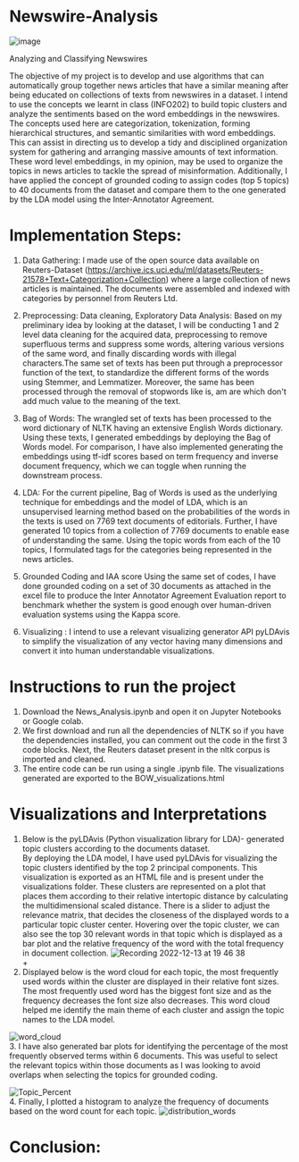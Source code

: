 # Newswire-Analysis
![image](https://user-images.githubusercontent.com/43926813/207499689-4f4f0ee7-3563-46eb-9b94-9b117abfc1a9.png)


Analyzing and Classifying Newswires 

The objective of my project is to develop and use algorithms that can automatically group together news articles that have a similar meaning after being educated on collections of texts from newswires in a dataset.
I intend to use the concepts we learnt in class (INFO202) to build topic clusters and analyze the sentiments based on the word embeddings in the newswires. The concepts used here are categorization, tokenization, forming hierarchical structures, and semantic similarities with word embeddings. This can assist in directing us to develop a tidy and disciplined organization system for gathering and arranging massive amounts of text information. These word level embeddings, in my opinion, may be used to organize the topics in news articles to tackle the spread of misinformation. Additionally, I have applied the concept of grounded coding to assign codes (top 5 topics) to 40 documents from the dataset and compare them to the one generated by the LDA model using the Inter-Annotator Agreement.

# Implementation Steps:

1. Data Gathering: 
I made use of the open source data available on Reuters-Dataset (https://archive.ics.uci.edu/ml/datasets/Reuters-21578+Text+Categorization+Collection) where a large collection of news articles is maintained. The documents were assembled and indexed with categories by personnel from Reuters Ltd.

2. Preprocessing: 
Data cleaning, Exploratory Data Analysis: Based on my preliminary idea by looking at the dataset, I will be conducting 1 and 2 level data cleaning for the acquired data, preprocessing to remove superfluous terms and suppress some words, altering various versions of the same word, and finally discarding words with illegal characters.The same set of texts has been put through a preprocessor function of the text, to standardize the different forms of the words using Stemmer, and Lemmatizer. Moreover, the same has been processed through the removal of stopwords like is, am are which don't add much value to the meaning of the text.

3. Bag of Words:
The wrangled set of texts has been processed to the word dictionary of NLTK having an extensive English Words dictionary. Using these texts, I generated embeddings by deploying the Bag of Words model. For comparison, I have also implemented generating the embeddings using tf-idf scores based on term frequency and inverse document frequency, which we can toggle when running the downstream process.


4. LDA: 
For the current pipeline, Bag of Words is used as the underlying technique for embeddings and the model of LDA, which is an unsupervised learning method based on the probabilities of the words in the texts is used on 7769 text documents of editorials.
Further, I have generated 10 topics from a collection of 7769 documents to enable ease of understanding the same.
Using the topic words from each of the 10 topics, I formulated tags for the categories being represented in the news articles.

5. Grounded Coding and IAA score
Using the same set of codes, I have done grounded coding on a set of 30 documents as attached in the excel file to produce the Inter Annotator Agreement Evaluation report to benchmark whether the system is good enough over human-driven evaluation systems using the Kappa score.

6. Visualizing : I intend to use a relevant visualizing generator API pyLDAvis to simplify the visualization of any vector having many dimensions and convert it into human understandable visualizations.

# Instructions to run the project

1. Download the News_Analysis.ipynb and open it on Jupyter Notebooks or Google colab.
2. We first download and run all the dependencies of NLTK so if you have the dependencies installed, you can comment out the code in the first 3 code blocks. Next, the Reuters dataset present in the nltk corpus is imported and cleaned.
4. The entire code can be run using a single .ipynb file. The visualizations generated are exported to the BOW_visualizations.html 

# Visualizations and Interpretations

1. Below is the pyLDAvis (Python visualization library for LDA)- generated topic clusters according to the documents dataset. <br>
By deploying the LDA model, I have used pyLDAvis for visualizing the topic clusters identified by the top 2 principal components. This visualization is exported as an HTML file and is present under the visualizations folder. These clusters are represented on a plot that places them according to their relative intertopic distance by calculating the multidimensional scaled distance. There is a slider to adjust the relevance matrix, that decides the closeness of the displayed words to a particular topic cluster center. Hovering over the topic cluster, we can also see the top 30 relevant words in that topic which is displayed as a bar plot and the relative frequency of the word with the total frequency in document collection.
![Recording 2022-12-13 at 19 46 38](https://user-images.githubusercontent.com/43926813/207500628-775404e6-82ce-4051-9914-52dbb637d9be.gif)
<br>+
2. Displayed below is the word cloud for each topic, the most frequently used words within the cluster are displayed in their relative font sizes. The most frequently used word has the biggest font size and as the frequency decreases the font size also decreases. This word cloud helped me identify the main theme of each cluster and assign the topic names to the LDA model.

![word_cloud](https://user-images.githubusercontent.com/43926813/207500179-d0c083f1-d9b3-437c-b287-b17d3d82039e.png)
<br>
3. I have also generated bar plots for identifying the percentage of the most frequently observed terms within 6 documents. This was useful to select the relevant topics within those documents as I was looking to avoid overlaps when selecting the topics for grounded coding.

![Topic_Percent](https://user-images.githubusercontent.com/43926813/207500230-86b9f10a-29ef-4092-91d8-4e4ee0f2d1ce.png)
<br>
4. Finally, I plotted a histogram to analyze the frequency of documents based on the word count for each topic. 
![distribution_words](https://user-images.githubusercontent.com/43926813/207500239-87adea2e-bb74-4f4e-8508-85df1ade650a.png)

# Conclusion:

